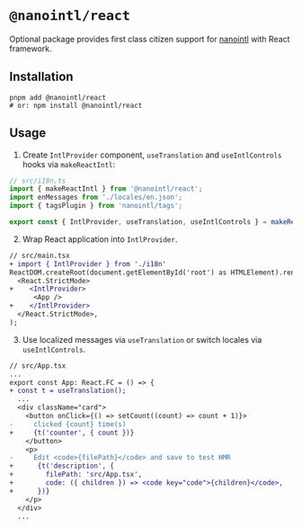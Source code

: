 # `@nanointl/react`

Optional package provides first class citizen support for [nanointl](http://github.com/phytonmk/nanointl) with React framework.

## Installation

```
pnpm add @nanointl/react
# or: npm install @nanointl/react
```

## Usage

1. Create `IntlProvider` component, `useTranslation` and `useIntlControls` hooks via `makeReactIntl`:

```js
// src/i18n.ts
import { makeReactIntl } from '@nanointl/react';
import enMessages from './locales/en.json';
import { tagsPlugin } from 'nanointl/tags';

export const { IntlProvider, useTranslation, useIntlControls } = makeReactIntl('en', enMessages);
```

2. Wrap React application into `IntlProvider`.

```diff
// src/main.tsx
+ import { IntlProvider } from './i18n'
ReactDOM.createRoot(document.getElementById('root') as HTMLElement).render(
  <React.StrictMode>
+    <IntlProvider>
      <App />
+    </IntlProvider>
  </React.StrictMode>,
);
```

3. Use localized messages via `useTranslation` or switch locales via `useIntlControls`.

```diff
// src/App.tsx
...
export const App: React.FC = () => {
+ const t = useTranslation();
  ...
  <div className="card">
    <button onClick={() => setCount((count) => count + 1)}>
-     clicked {count} time(s)
+     {t('counter', { count })}
    </button>
    <p>
-     Edit <code>{filePath}</code> and save to test HMR
+      {t('description', {
+        filePath: 'src/App.tsx',
+        code: ({ children }) => <code key="code">{children}</code>,
+      })}
    </p>
  </div>
  ...
```

